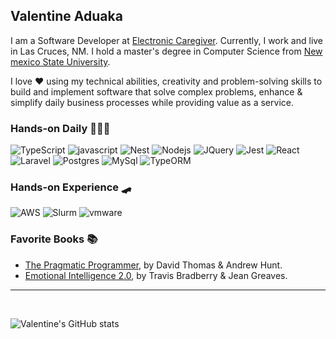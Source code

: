 <h2>Valentine Aduaka</h2>
<p>I am a Software Developer at <a href="https://electroniccaregiver.com">Electronic Caregiver</a>. Currently, I work and live in Las Cruces, NM. I hold a master's degree in Computer Science from <a href="https://nmsu.edu">New mexico State University</a>.</p>
<p>
I love ♥️ using my technical abilities, creativity and problem-solving skills to build and implement software that solve complex problems, enhance & simplify daily business processes while providing value as a service.
</p>

<h3> Hands-on Daily 👨🏾‍💻</h3>
<p>
  <img alt="TypeScript" src="https://img.shields.io/badge/-TypeScript-007ACC?style=flat-square&logo=typescript&logoColor=white" />
  <img alt="javascript" src="https://img.shields.io/badge/Javascript-ffe300?style=flat-square&logo=javascript&logoColor=black" />
  <img alt="Nest" src="https://img.shields.io/badge/NestJS-E0234E?style=flat-square&logo=NestJS&logoColor=white" />
  <img alt="Nodejs" src="https://img.shields.io/badge/-Nodejs-43853d?style=flat-square&logo=Node.js&logoColor=white" />
  <img alt="JQuery" src="https://img.shields.io/badge/jquery-0968ad?style=flat-square&logo=jquery&logoColor=white" />
  <img alt="Jest" src="https://img.shields.io/badge/-Jest-934058?style=flat-square&logo=jest&logoColor=white" />
  <img alt="React" src="https://img.shields.io/badge/-React-202329?style=flat-square&logo=react&logoColor=45b8d8" />
  <img alt="Laravel" src="https://img.shields.io/badge/Laravel-ff2c1f?style=flat-square&logo=laravel&logoColor=white" />
  <img alt="Postgres" src="https://img.shields.io/badge/PostgreSQL-316192?style=flat-square&logo=postgresql&logoColor=white" />
  <img alt="MySql" src="https://img.shields.io/badge/MySql-f29220?style=flat-square&logo=mysql&logoColor=white" />
  <img alt="TypeORM" src="https://img.shields.io/badge/-Typeorm-fe0902?style=flat-square&logo=typeorm&logoColor=white&link=https://typeorm.io" />
    
</p>

<h3>Hands-on Experience 🛹</h3>
<p>
  <img alt="AWS" src="https://img.shields.io/badge/AWS-232F3E?style=flat-square&logo=amazon-aws&logoColor=white" />
  <img alt="Slurm" src="https://img.shields.io/badge/-Slurm-663399?style=flat-square&logo=slurm&logoColor=white&link=https://slurm.schedmd.com/" />
  <img alt="vmware" src="https://img.shields.io/badge/-vmware-377529?style=flat-square&logo=vmware&logoColor=white" />
</p>

<h3>Favorite Books 📚</h3>
<ul>
  <li><a href="https://pragprog.com/titles/tpp20/the-pragmatic-programmer-20th-anniversary-edition/">The Pragmatic Programmer</a>, by David Thomas & Andrew Hunt.</li>
  <li><a href="https://g.co/kgs/4em3sa">Emotional Intelligence 2.0</a>, by Travis Bradberry & Jean Greaves.</li>
</ul>

<!--
**sabival89/sabival89** is a ✨ _special_ ✨ repository because its `README.md` (this file) appears on your GitHub profile.

Here are some ideas to get you started:

- 🔭 I’m currently working on ...
- 🌱 I’m currently learning ...
- 👯 I’m looking to collaborate on ...
- 🤔 I’m looking for help with ...
- 💬 Ask me about ...
- 📫 How to reach me: ...
- 😄 Pronouns: ...
- ⚡ Fun fact: ...
-->
<hr/>
<br/>

![Valentine's GitHub stats](https://github-readme-stats.vercel.app/api?username=sabival89&count_private=true&show_icons=true&theme=react)
